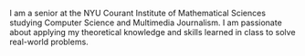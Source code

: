 I am a senior at the NYU Courant Institute of Mathematical Sciences studying Computer Science and Multimedia Journalism. I am passionate about applying my theoretical knowledge and skills learned in class to solve real-world problems.
